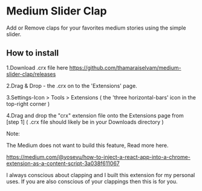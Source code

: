 # Medium Slider Clap
Add or Remove claps for your favorites medium stories using the simple slider.

## How to install
1.Download .crx file here 
https://github.com/thamaraiselvam/medium-slider-clap/releases

2.Drag & Drop - the .crx on to the 'Extensions' page.

3.Settings-Icon > Tools > Extensions
( the 'three horizontal-bars' icon in the top-right corner )

4.Drag and drop the "crx" extension file onto the Extensions page from [step 1]
( .crx file should likely be in your Downloads directory )


Note:

The Medium does not want to build this feature, Read more here.

https://medium.com/@yosevu/how-to-inject-a-react-app-into-a-chrome-extension-as-a-content-script-3a038f611067

I always conscious about clapping and I built this extension for my personal uses. If you are also conscious of your clappings then this is for you.
